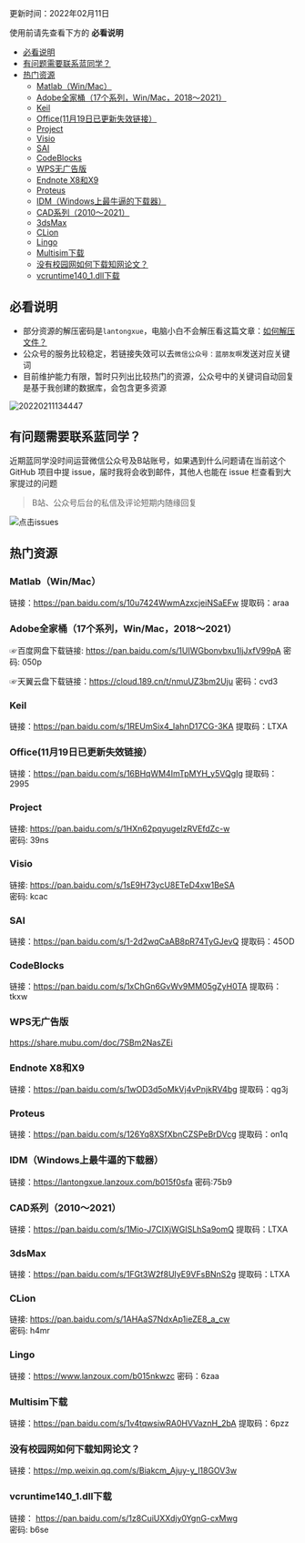 更新时间：2022年02月11日

使用前请先查看下方的 **必看说明**

* [必看说明](#必看说明)
* [有问题需要联系蓝同学？](#有问题需要联系蓝同学)
* [热门资源](#热门资源)
  * [Matlab（Win/Mac）](#matlabwinmac)
  * [Adobe全家桶（17个系列，Win/Mac，2018～2021）](#adobe全家桶17个系列winmac20182021)
  * [Keil](#keil)
  * [Office(11月19日已更新失效链接）](#office11月19日已更新失效链接)
  * [Project](#project)
  * [Visio](#visio)
  * [SAI](#sai)
  * [CodeBlocks](#codeblocks)
  * [WPS无广告版](#wps无广告版)
  * [Endnote X8和X9](#endnote-x8和x9)
  * [Proteus](#proteus)
  * [IDM（Windows上最牛逼的下载器）](#idmwindows上最牛逼的下载器)
  * [CAD系列（2010～2021）](#cad系列20102021)
  * [3dsMax](#3dsmax)
  * [CLion](#clion)
  * [Lingo](#lingo)
  * [Multisim下载](#multisim下载)
  * [没有校园网如何下载知网论文？](#没有校园网如何下载知网论文)
  * [vcruntime140_1.dll下载](#vcruntime140_1dll下载)

## 必看说明

* 部分资源的解压密码是`lantongxue`，电脑小白不会解压看这篇文章：[如何解压文件？](https://mp.weixin.qq.com/s/WwFchRA_4f9QwDLr5f-dxA)
* 公众号的服务比较稳定，若链接失效可以去`微信公众号：蓝朋友啊`发送对应关键词
* 目前维护能力有限，暂时只列出比较热门的资源，公众号中的关键词自动回复是基于我创建的数据库，会包含更多资源

![20220211134447](https://cdn.jsdelivr.net/gh/lanbao2021/PicGo-img/20220211134447.png)

## 有问题需要联系蓝同学？

近期蓝同学没时间运营微信公众号及B站账号，如果遇到什么问题请在当前这个 GitHub 项目中提 issue，届时我将会收到邮件，其他人也能在 issue 栏查看到大家提过的问题

> B站、公众号后台的私信及评论短期内随缘回复

![点击issues](https://cdn.jsdelivr.net/gh/lanbao2021/PicGo-img/20220211133303.png)

## 热门资源

### Matlab（Win/Mac）

链接：https://pan.baidu.com/s/10u7424WwmAzxcjeiNSaEFw 
提取码：araa

### Adobe全家桶（17个系列，Win/Mac，2018～2021）

☞百度网盘下载链接: https://pan.baidu.com/s/1UIWGbonvbxu1ljJxfV99pA
密码: 050p

☞天翼云盘下载链接：https://cloud.189.cn/t/nmuUZ3bm2Uju 
密码：cvd3

### Keil

链接：https://pan.baidu.com/s/1REUmSix4_IahnD17CG-3KA 
提取码：LTXA

### Office(11月19日已更新失效链接）

链接：https://pan.baidu.com/s/16BHqWM4ImTpMYH_y5VQgIg 
提取码：2995

### Project

链接: https://pan.baidu.com/s/1HXn62pqyugeIzRVEfdZc-w  
密码: 39ns

### Visio

链接: https://pan.baidu.com/s/1sE9H73ycU8ETeD4xw1BeSA  
密码: kcac

### SAI

链接：https://pan.baidu.com/s/1-2d2wqCaAB8pR74TyGJevQ 
提取码：45OD

### CodeBlocks

链接：https://pan.baidu.com/s/1xChGn6GvWv9MM05gZyH0TA 
提取码：tkxw

### WPS无广告版

https://share.mubu.com/doc/7SBm2NasZEi

### Endnote X8和X9

链接：https://pan.baidu.com/s/1wOD3d5oMkVj4vPnjkRV4bg 
提取码：qg3j

### Proteus

链接：https://pan.baidu.com/s/126Yq8XSfXbnCZSPeBrDVcg 
提取码：on1q 

### IDM（Windows上最牛逼的下载器）

链接：https://lantongxue.lanzoux.com/b015f0sfa 
密码:75b9

### CAD系列（2010～2021）

链接：https://pan.baidu.com/s/1Mio-J7CIXjWGISLhSa9omQ 
提取码：LTXA

### 3dsMax

链接：https://pan.baidu.com/s/1FGt3W2f8UIyE9VFsBNnS2g 
提取码：LTXA 

### CLion

链接: https://pan.baidu.com/s/1AHAaS7NdxAp1ieZE8_a_cw  
密码: h4mr

### Lingo

链接：https://www.lanzoux.com/b015nkwzc
密码：6zaa

### Multisim下载

链接：https://pan.baidu.com/s/1v4tqwsiwRA0HVVaznH_2bA 
提取码：6pzz

### 没有校园网如何下载知网论文？

链接：https://mp.weixin.qq.com/s/Biakcm_Ajuy-y_l18GOV3w

### vcruntime140_1.dll下载

链接： https://pan.baidu.com/s/1z8CuiUXXdjy0YgnG-cxMwg  
密码: b6se

